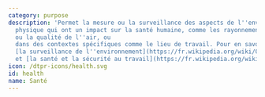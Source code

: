 ```yaml
---
category: purpose
description: 'Permet la mesure ou la surveillance des aspects de l''environnement
  physique qui ont un impact sur la santé humaine, comme les rayonnements
  ou la qualité de l''air, ou
  dans des contextes spécifiques comme le lieu de travail. Pour en savoir plus sur
  [la surveillance de l''environnement](https://fr.wikipedia.org/wiki/Observatoire_de_l%27environnement)
  et [la santé et la sécurité au travail](https://fr.wikipedia.org/wiki/Santé_et_sécurité_au_travail) '
icon: /dtpr-icons/health.svg
id: health
name: Santé
---
```

